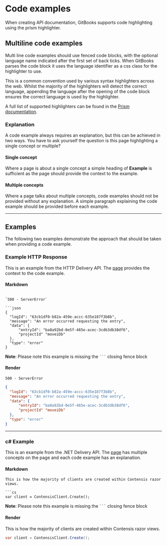 # Code examples

When creating API documentation, GitBooks supports code highlighting using the prism highlighter.

## Multiline code examples

Multi line code examples should use fenced code blocks, with the optional language name indicated after the first set of back ticks. When GitBooks parses the code block it uses the language identifier as a css class for the highlighter to use.

This is a common convention used by various syntax highlighters across the web. Whilst the majority of the highlighters will detect the correct language, appending the language after the opening of the code block ensures the correct language is used by the highlighter.

A full list of supported highlighters can be found in the [Prism documentation](http://prismjs.com/index.html#languages-list).

### Explanation
A code example always requires an explanation, but this can be achieved in two ways. You have to ask yourself the question is this page highlighting a single concept or multiple?

#### Single concept
Where a page is about a single concept a simple heading of **Example** is sufficient as the page should provide the context to the example.

#### Multiple concepts
Where a page talks about multiple concepts, code examples should not be provided without any explanation. A simple paragraph explaining the code example should be provided before each example.


---

## Examples
The following two examples demonstrate the approach that should be taken when providing a code example.

### Example HTTP Response
This is an example from the HTTP Delivery API. The [page](https://developer.zengenti.com/contensis/api/delivery/http/key-concepts/errors.html) provides the context to the code example.

#### Markdown

```

`500 - ServerError`

```json
{
  "logId": "63cb1df0-b82a-459e-accc-635e187f3b8b",
  "message": "An error occurred requesting the entry",
  "data": {
      "entryId": "ba8a92bd-0e5f-465e-acec-3cdb3db38df6",
      "projectId" "moveiDb"
  },
  "type": "error"
}
```

<aside class="alert-box info">
<p><strong>Note</strong>: Please note this example is missing the  <code>```</code> closing fence block</p>
</aside>


#### Render

`500 - ServerError`

```json
{
  "logId": "63cb1df0-b82a-459e-accc-635e187f3b8b",
  "message": "An error occurred requesting the entry",
  "data": {
      "entryId": "ba8a92bd-0e5f-465e-acec-3cdb3db38df6",
      "projectId" "moveiDb"
  },
  "type": "error"
}
```

---

### c# Example
This is an example from the .NET Delivery API. The [page](https://developer.zengenti.com/contensis/api/delivery/dotnet/key-concepts/api-instantiation.html) has multiple concepts on the page and each code example has an explanation.

#### Markdown
```
This is how the majority of clients are created within Contensis razor views.

```cs
var client = ContensisClient.Create();
```

<aside class="alert-box info">
<p><strong>Note</strong>: Please note this example is missing the  <code>```</code> closing fence block</p>
</aside>

#### Render
This is how the majority of clients are created within Contensis razor views.

```cs
var client = ContensisClient.Create();
```  
